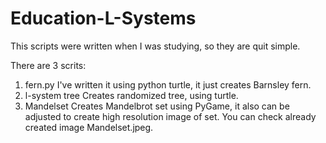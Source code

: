 # Education-L-Systems
This scripts were written when I was studying, so they are quit simple.

There are 3 scrits:

1. fern.py I've written it using python turtle, it just creates Barnsley fern.
2. l-system tree Creates randomized tree, using turtle.
3. Mandelset Creates Mandelbrot set using PyGame, it also can be adjusted to create high resolution image of set. You can check already created image Mandelset.jpeg.
